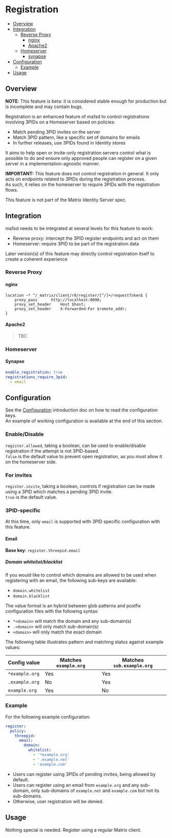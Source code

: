 # Registration
- [Overview](#overview)
- [Integration](#integration)
  - [Reverse Proxy](#reverse-proxy)
    - [nginx](#nginx)
    - [Apache2](#apache2)
  - [Homeserver](#homeserver)
    - [synapse](#synapse)
- [Configuration](#configuration)
  - [Example](#example)
- [Usage](#usage)

## Overview
**NOTE**: This feature is beta: it is considered stable enough for production but is incomplete and may contain bugs.

Registration is an enhanced feature of ma1sd to control registrations involving 3PIDs on a Homeserver based on policies:
- Match pending 3PID invites on the server
- Match 3PID pattern, like a specific set of domains for emails
- In further releases, use 3PIDs found in Identity stores

It aims to help open or invite-only registration servers control what is possible to do and ensure only approved people
can register on a given server in a implementation-agnostic manner.

**IMPORTANT:** This feature does not control registration in general. It only acts on endpoints related to 3PIDs during
the registration process.  
As such, it relies on the homeserver to require 3PIDs with the registration flows.

This feature is not part of the Matrix Identity Server spec.

## Integration
ma1sd needs to be integrated at several levels for this feature to work:
- Reverse proxy: intercept the 3PID register endpoints and act on them
- Homeserver: require 3PID to be part of the registration data

Later version(s) of this feature may directly control registration itself to create a coherent experience
### Reverse Proxy
#### nginx
```nginx
location ~* ^/_matrix/client/r0/register/[^/]+/requestToken$ {
	proxy_pass		http://localhost:8090;
	proxy_set_header	Host $host;
	proxy_set_header	X-Forwarded-For $remote_addr;
}
```

#### Apache2
> TBC

### Homeserver
#### Synapse
```yaml
enable_registration: true
registrations_require_3pid:
  - email
```

## Configuration
See the [Configuration](../configure.md) introduction doc on how to read the configuration keys.  
An example of working configuration is available at the end of this section.
### Enable/Disable
`register.allowed`, taking a boolean, can be used to enable/disable registration if the attempt is not 3PID-based.  
`false` is the default value to prevent open registration, as you must allow it on the homeserver side.

### For invites
`register.invite`, taking a boolean, controls if registration can be made using a 3PID which matches a pending 3PID invite.  
`true` is the default value.

### 3PID-specific
At this time, only `email` is supported with 3PID specific configuration with this feature.

#### Email
**Base key**: `register.threepid.email`

##### Domain whitelist/blacklist
If you would like to control which domains are allowed to be used when registering with an email, the following sub-keys
are available:
- `domain.whitelist`
- `domain.blacklist`

The value format is an hybrid between glob patterns and postfix configuration files with the following syntax:
- `*<domain>` will match the domain and any sub-domain(s)
- `.<domain>` will only match sub-domain(s)
- `<domain>` will only match the exact domain

The following table illustrates pattern and matching status against example values:

| Config value   | Matches `example.org` | Matches `sub.example.org` |
|--------------- |-----------------------|---------------------------|
| `*example.org` | Yes                   | Yes                       |
| `.example.org` | No                    | Yes                       |
| `example.org`  | Yes                   | No                        |

### Example
For the following example configuration:
```yaml
register:
  policy:
    threepid:
      email:
        domain:
          whitelist:
            - '*example.org'
            - '.example.net'
            - 'example.com'
```
- Users can register using 3PIDs of pending invites, being allowed by default.
- Users can register using an email from `example.org` and any sub-domain, only sub-domains of `example.net` and `example.com` but not its sub-domains.
- Otherwise, user registration will be denied.

## Usage
Nothing special is needed. Register using a regular Matrix client.
